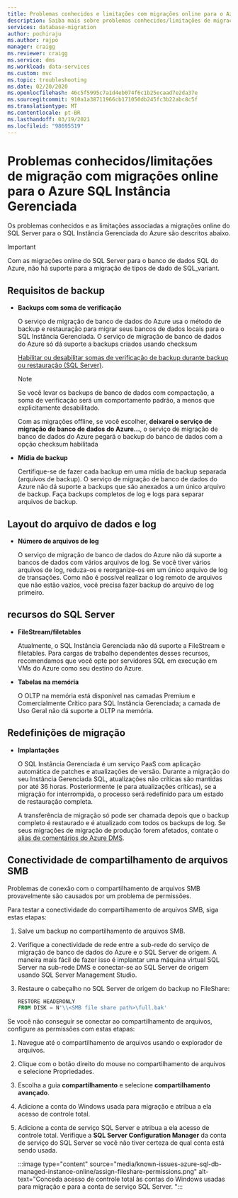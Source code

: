 ```yaml
---
title: Problemas conhecidos e limitações com migrações online para o Azure SQL Instância Gerenciada
description: Saiba mais sobre problemas conhecidos/limitações de migração associadas a migrações online para o Azure SQL Instância Gerenciada.
services: database-migration
author: pochiraju
ms.author: rajpo
manager: craigg
ms.reviewer: craigg
ms.service: dms
ms.workload: data-services
ms.custom: mvc
ms.topic: troubleshooting
ms.date: 02/20/2020
ms.openlocfilehash: 46c5f5995c7a1d4eb074f6c1b25ecaad7e2da37e
ms.sourcegitcommit: 910a1a38711966cb171050db245fc3b22abc8c5f
ms.translationtype: MT
ms.contentlocale: pt-BR
ms.lasthandoff: 03/19/2021
ms.locfileid: "98695519"
---
```

# <a name="known-issuesmigration-limitations-with-online-migrations-to-azure-sql-managed-instance"></a>Problemas conhecidos/limitações de migração com migrações online para o Azure SQL Instância Gerenciada

Os problemas conhecidos e as limitações associadas a migrações online do SQL Server para o SQL Instância Gerenciada do Azure são descritos abaixo.

> [!IMPORTANT]
> Com as migrações online do SQL Server para o banco de dados SQL do Azure, não há suporte para a migração de tipos de dado de SQL_variant.

## <a name="backup-requirements"></a>Requisitos de backup

- **Backups com soma de verificação**

    O serviço de migração de banco de dados do Azure usa o método de backup e restauração para migrar seus bancos de dados locais para o SQL Instância Gerenciada. O serviço de migração de banco de dados do Azure só dá suporte a backups criados usando checksum

    [Habilitar ou desabilitar somas de verificação de backup durante backup ou restauração (SQL Server)](/sql/relational-databases/backup-restore/enable-or-disable-backup-checksums-during-backup-or-restore-sql-server).

    > [!NOTE]
    > Se você levar os backups de banco de dados com compactação, a soma de verificação será um comportamento padrão, a menos que explicitamente desabilitado.

    Com as migrações offline, se você escolher, **deixarei o serviço de migração de banco de dados do Azure...**, o serviço de migração de banco de dados do Azure pegará o backup do banco de dados com a opção checksum habilitada

- **Mídia de backup**

    Certifique-se de fazer cada backup em uma mídia de backup separada (arquivos de backup). O serviço de migração de banco de dados do Azure não dá suporte a backups que são anexados a um único arquivo de backup. Faça backups completos de log e logs para separar arquivos de backup.

## <a name="data-and-log-file-layout"></a>Layout do arquivo de dados e log

- **Número de arquivos de log**

    O serviço de migração de banco de dados do Azure não dá suporte a bancos de dados com vários arquivos de log. Se você tiver vários arquivos de log, reduza-os e reorganize-os em um único arquivo de log de transações. Como não é possível realizar o log remoto de arquivos que não estão vazios, você precisa fazer backup do arquivo de log primeiro.

## <a name="sql-server-features"></a>recursos do SQL Server

- **FileStream/filetables**

    Atualmente, o SQL Instância Gerenciada não dá suporte a FileStream e filetables. Para cargas de trabalho dependentes desses recursos, recomendamos que você opte por servidores SQL em execução em VMs do Azure como seu destino do Azure.

- **Tabelas na memória**

    O OLTP na memória está disponível nas camadas Premium e Comercialmente Crítico para SQL Instância Gerenciada; a camada de Uso Geral não dá suporte a OLTP na memória.

## <a name="migration-resets"></a>Redefinições de migração

- **Implantações**

    O SQL Instância Gerenciada é um serviço PaaS com aplicação automática de patches e atualizações de versão. Durante a migração do seu Instância Gerenciada SQL, atualizações não críticas são mantidas por até 36 horas. Posteriormente (e para atualizações críticas), se a migração for interrompida, o processo será redefinido para um estado de restauração completa.

    A transferência de migração só pode ser chamada depois que o backup completo é restaurado e é atualizado com todos os backups de log. Se seus migrações de migração de produção forem afetados, contate o [alias de comentários do Azure DMS](mailto:dmsfeedback@microsoft.com).

## <a name="smb-file-share-connectivity"></a>Conectividade de compartilhamento de arquivos SMB

Problemas de conexão com o compartilhamento de arquivos SMB provavelmente são causados por um problema de permissões. 

Para testar a conectividade do compartilhamento de arquivos SMB, siga estas etapas: 

1. Salve um backup no compartilhamento de arquivos SMB. 
1. Verifique a conectividade de rede entre a sub-rede do serviço de migração de banco de dados do Azure e o SQL Server de origem. A maneira mais fácil de fazer isso é implantar uma máquina virtual SQL Server na sub-rede DMS e conectar-se ao SQL Server de origem usando SQL Server Management Studio. 
1. Restaure o cabeçalho no SQL Server de origem do backup no FileShare: 

   ```sql
   RESTORE HEADERONLY   
   FROM DISK = N'\\<SMB file share path>\full.bak'
   ```

Se você não conseguir se conectar ao compartilhamento de arquivos, configure as permissões com estas etapas: 

1. Navegue até o compartilhamento de arquivos usando o explorador de arquivos. 
1. Clique com o botão direito do mouse no compartilhamento de arquivos e selecione Propriedades. 
1. Escolha a guia **compartilhamento** e selecione **compartilhamento avançado**. 
1. Adicione a conta do Windows usada para migração e atribua a ela acesso de controle total. 
1. Adicione a conta de serviço SQL Server e atribua a ela acesso de controle total. Verifique a **SQL Server Configuration Manager** da conta de serviço do SQL Server se você não tiver certeza de qual conta está sendo usada. 

   :::image type="content" source="media/known-issues-azure-sql-db-managed-instance-online/assign-fileshare-permissions.png" alt-text="Conceda acesso de controle total às contas do Windows usadas para migração e para a conta de serviço SQL Server. ":::

